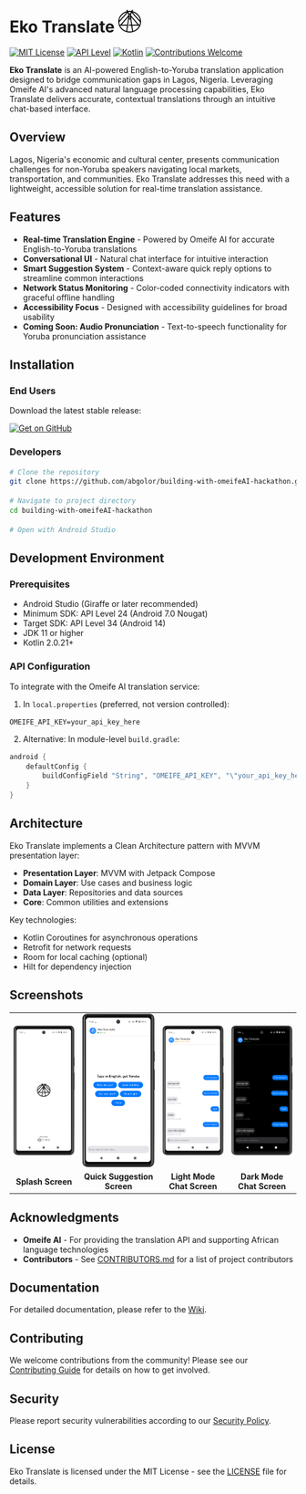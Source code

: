 # Eko Translate <img src="./images/eko_translate_logo.png" alt="Eko Translate Logo" width="40">

[![MIT License](https://img.shields.io/badge/License-MIT-blue.svg)](LICENSE)
[![API Level](https://img.shields.io/badge/API-24%2B-brightgreen.svg)](https://android-arsenal.com/api?level=24)
[![Kotlin](https://img.shields.io/badge/Kotlin-2.0.21-purple.svg)](https://kotlinlang.org/)
[![Contributions Welcome](https://img.shields.io/badge/contributions-welcome-orange.svg)](CONTRIBUTING.md)

**Eko Translate** is an AI-powered English-to-Yoruba translation application designed to bridge communication gaps in Lagos, Nigeria. Leveraging Omeife AI's advanced natural language processing capabilities, Eko Translate delivers accurate, contextual translations through an intuitive chat-based interface.

## Overview

Lagos, Nigeria's economic and cultural center, presents communication challenges for non-Yoruba speakers navigating local markets, transportation, and communities. Eko Translate addresses this need with a lightweight, accessible solution for real-time translation assistance.

## Features

- **Real-time Translation Engine** - Powered by Omeife AI for accurate English-to-Yoruba translations
- **Conversational UI** - Natural chat interface for intuitive interaction
- **Smart Suggestion System** - Context-aware quick reply options to streamline common interactions
- **Network Status Monitoring** - Color-coded connectivity indicators with graceful offline handling
- **Accessibility Focus** - Designed with accessibility guidelines for broad usability
- **Coming Soon: Audio Pronunciation** - Text-to-speech functionality for Yoruba pronunciation assistance

## Installation

### End Users

Download the latest stable release:

[![Get on GitHub](https://img.shields.io/badge/Download-Latest%20Release-blue?style=for-the-badge&logo=github)](https://github.com/abgolor/building-with-omeifeAI-hackathon/releases/latest)

### Developers

```bash
# Clone the repository
git clone https://github.com/abgolor/building-with-omeifeAI-hackathon.git

# Navigate to project directory
cd building-with-omeifeAI-hackathon

# Open with Android Studio
```

## Development Environment

### Prerequisites

- Android Studio (Giraffe or later recommended)
- Minimum SDK: API Level 24 (Android 7.0 Nougat)
- Target SDK: API Level 34 (Android 14)
- JDK 11 or higher
- Kotlin 2.0.21+

### API Configuration

To integrate with the Omeife AI translation service:

1. In `local.properties` (preferred, not version controlled):
```properties
OMEIFE_API_KEY=your_api_key_here
```

2. Alternative: In module-level `build.gradle`:
```gradle
android {
    defaultConfig {
        buildConfigField "String", "OMEIFE_API_KEY", "\"your_api_key_here\""
    }
}
```

## Architecture

Eko Translate implements a Clean Architecture pattern with MVVM presentation layer:

- **Presentation Layer**: MVVM with Jetpack Compose
- **Domain Layer**: Use cases and business logic
- **Data Layer**: Repositories and data sources
- **Core**: Common utilities and extensions

Key technologies:
- Kotlin Coroutines for asynchronous operations
- Retrofit for network requests
- Room for local caching (optional)
- Hilt for dependency injection

## Screenshots

<table>
  <tr>
    <td><img src="./images/splash_screen.png" alt="Splash Screen" width="220"/></td>
    <td><img src="./images/quick_suggestion.png" alt="Quick Suggestion Screen" width="220"/></td>
    <td><img src="./images/light_mode_chat_screen.png" alt="Light Mode Chat Screen" width="220"/></td>
    <td><img src="./images/dark_mode_chat_screen.png" alt="Dark Mode Chat Screen" width="220"/></td>
  </tr>
  <tr>
    <td align="center"><b>Splash Screen</b></td>
    <td align="center"><b>Quick Suggestion Screen</b></td>
    <td align="center"><b>Light Mode Chat Screen</b></td>
    <td align="center"><b>Dark Mode Chat Screen</b></td>
  </tr>
</table>

## Acknowledgments

- **Omeife AI** - For providing the translation API and supporting African language technologies
- **Contributors** - See [CONTRIBUTORS.md](CONTRIBUTORS.md) for a list of project contributors

## Documentation

For detailed documentation, please refer to the [Wiki](https://github.com/abgolor/building-with-omeifeAI-hackathon/wiki).

## Contributing

We welcome contributions from the community! Please see our [Contributing Guide](CONTRIBUTING.md) for details on how to get involved.

## Security

Please report security vulnerabilities according to our [Security Policy](SECURITY.md).

## License

Eko Translate is licensed under the MIT License - see the [LICENSE](LICENSE) file for details.